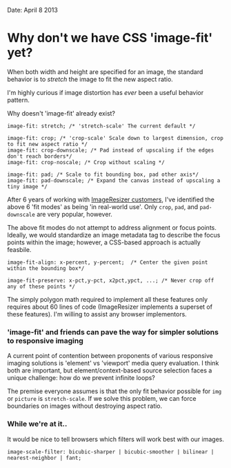 Date: April 8 2013

# Why don't we have CSS 'image-fit' yet?

When both width and height are specified for an image, the standard behavior is to *stretch* the image to fit the new aspect ratio. 

I'm highly curious if image distortion has *ever* been a useful behavior pattern.

Why doesn't 'image-fit' already exist?


    image-fit: stretch; /* 'stretch-scale' The current default */

    image-fit: crop; /* 'crop-scale' Scale down to largest dimension, crop to fit new aspect ratio */
    image-fit: crop-downscale; /* Pad instead of upscaling if the edges don't reach borders*/
    image-fit: crop-noscale; /* Crop without scaling */

    image-fit: pad; /* Scale to fit bounding box, pad other axis*/
    image-fit: pad-downscale; /* Expand the canvas instead of upscaling a tiny image */


After 6 years of working with [ImageResizer customers](http://imageresizing.net), I've identified the above 6 'fit modes' as being 'in real-world use'. Only `crop`, `pad`, and `pad-downscale` are very popular, however. 


The above fit modes do not attempt to address alignment or focus points. Ideally, we would standardize an image metadata tag to describe the focus points within the image; however, a CSS-based approach is actually feasbile.

    image-fit-align: x-percent, y-percent;  /* Center the given point within the bounding box*/

    image-fit-preserve: x-pct,y-pct, x2pct,ypct, ...; /* Never crop off any of these points */


The simply polygon math required to implement all these features only requires about 60 lines of code (ImageResizer implements a superset of these features). I'm willing to assist any browser implementors. 

### 'image-fit' and friends can pave the way for simpler solutions to responsive imaging

A current point of contention between proponents of various responsive imaging solutions is 'element' vs 'viewport' media query evaluation. I think both are important, but element/context-based source selection faces a unique challenge: how do we prevent infinite loops? 

The premise everyone assumes is that the only fit behavior possible for `img` or `picture` is `stretch-scale`. If we solve this problem, we can force boundaries on images without destroying aspect ratio.


### While we're at it..

  It would be nice to tell browsers which filters will work best with our images. 

    image-scale-filter: bicubic-sharper | bicubic-smoother | bilinear | nearest-neighbor | fant; 









